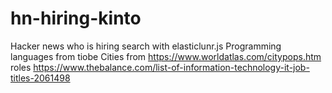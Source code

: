# hn-hiring-kinto
Hacker news who is hiring search with elasticlunr.js
Programming languages from tiobe
Cities from https://www.worldatlas.com/citypops.htm
roles https://www.thebalance.com/list-of-information-technology-it-job-titles-2061498
